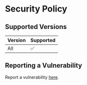 # Security Policy

## Supported Versions

| Version | Supported          |
| ------- | ------------------ |
| All  | :white_check_mark: |

## Reporting a Vulnerability

Report a vulnerability [here](security-report.jsonschema.xyz).

